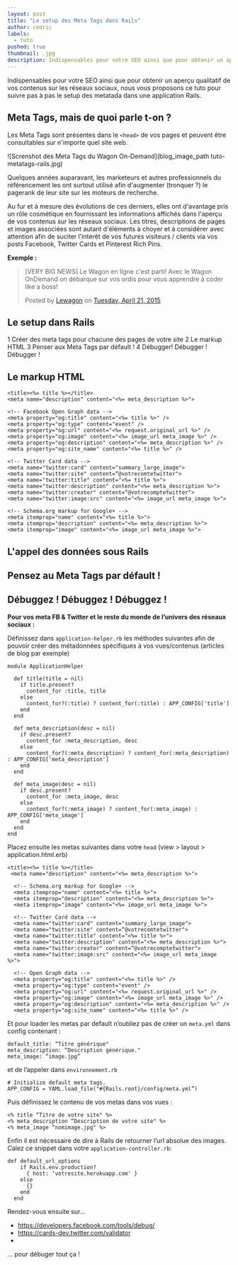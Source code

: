 ```yaml
---
layout: post
title: "Le setup des Meta Tags dans Rails"
author: cedric
labels:
  - tuto
pushed: true
thumbnail: .jpg
description: Indispensables pour votre SEO ainsi que pour obtenir un aperçu qualitatif de vos contenus sur les réseaux sociaux, nous vous proposons ce tuto pour suivre pas à pas le setup des Meta Tags dans une application Rails.
---
```


Indispensables pour votre SEO ainsi que pour obtenir un aperçu qualitatif de vos contenus sur les réseaux sociaux, nous vous proposons ce tuto pour suivre pas à pas le setup des metatada dans une application Rails.


## Meta Tags, mais de quoi parle t-on ?

Les Meta Tags sont présentes dans le `<head>` de vos pages et peuvent être consultables sur n'importe quel site web.

![Screnshot des Meta Tags du Wagon On-Demand](blog_image_path tuto-metatags-rails.jpg)

Quelques années auparavant, les marketeurs et autres professionnels du référencement les ont surtout utilisé afin d'augmenter (tronquer ?) le pagerank de leur site sur les moteurs de recherche.

Au fur et à mesure des évolutions de ces derniers, elles ont d'avantage pris un rôle cosmétique en fournissant les informations affichés dans l'aperçu de vos contenus sur les réseaux sociaux. Les titres, descriptions de pages et images associées sont autant d'éléments à choyer et à considérer avec attention afin de suciter l'intérêt de vos futures visiteurs / clients via vos posts Facebook, Twitter Cards et Pinterest Rich Pins.

**Exemple :**

<div class="embed-fb">
  <div id="fb-root"></div><script>(function(d, s, id) {  var js, fjs = d.getElementsByTagName(s)[0];  if (d.getElementById(id)) return;  js = d.createElement(s); js.id = id;  js.src = "//connect.facebook.net/en_US/sdk.js#xfbml=1&version=v2.3";  fjs.parentNode.insertBefore(js, fjs);}(document, 'script', 'facebook-jssdk'));</script><div class="fb-post" data-href="https://www.facebook.com/lewagonformation/posts/349986731866598" data-width="500"><div class="fb-xfbml-parse-ignore"><blockquote cite="https://www.facebook.com/lewagonformation/posts/349986731866598"><p>[VERY BIG NEWS] Le Wagon en ligne c&#039;est parti! Avec le Wagon OnDemand on d&#xe9;barque sur vos ordis pour vous apprendre &#xe0; coder like a boss!</p>Posted by <a href="https://www.facebook.com/lewagonformation">Lewagon</a> on <a href="https://www.facebook.com/lewagonformation/posts/349986731866598">Tuesday, April 21, 2015</a></blockquote></div></div>
</div>

## Le setup dans Rails

1 Créer des meta tags pour chacune des pages de votre site
2 Le markup HTML
3 Penser aux Meta Tags par défault !
4 Débugger! Débugger ! Débugger !


## Le markup HTML

  ```
  <title><%= title %></title>
  <meta name="description" content="<%= meta_description %>">

  <!-- Facebook Open Graph data -->
  <meta property="og:title" content="<%= title %>" />
  <meta property="og:type" content="event" />
  <meta property="og:url" content="<%= request.original_url %>" />
  <meta property="og:image" content="<%= image_url meta_image %>" />
  <meta property="og:description" content="<%= meta_description %>" />
  <meta property="og:site_name" content="<%= title %>" />

  <!-- Twitter Card data -->
  <meta name="twitter:card" content="summary_large_image">
  <meta name="twitter:site" content=“@votrecomtetwitter">
  <meta name="twitter:title" content="<%= title %>">
  <meta name="twitter:description" content="<%= meta_description %>">
  <meta name="twitter:creator" content=“@votrecomptetwitter">
  <meta name="twitter:image:src" content="<%= image_url meta_image %>">

  <!-- Schema.org markup for Google+ -->
  <meta itemprop="name" content="<%= title %>">
  <meta itemprop="description" content="<%= meta_description %>">
  <meta itemprop="image" content="<%= image_url meta_image %>">
  ```

## L'appel des données sous Rails

## Pensez au Meta Tags par défault !

## Débuggez ! Débuggez ! Débuggez !

**Pour vos meta FB & Twitter et le reste du monde de l’univers des réseaux sociaux :**

Définissez dans `application-helper.rb` les méthodes suivantes afin de pouvoir créer des métadonnées spécifiques à vos vues/contenus (articles de blog par exemple)

```
module ApplicationHelper

  def title(title = nil)
    if title.present?
      content_for :title, title
    else
      content_for?(:title) ? content_for(:title) : APP_CONFIG['title']
    end
  end

  def meta_description(desc = nil)
    if desc.present?
      content_for :meta_description, desc
    else
      content_for?(:meta_description) ? content_for(:meta_description) : APP_CONFIG['meta_description']
    end
  end

  def meta_image(desc = nil)
    if desc.present?
      content_for :meta_image, desc
    else
      content_for?(:meta_image) ? content_for(:meta_image) : APP_CONFIG['meta_image']
    end
  end
end
```

Placez ensuite les metas suivantes dans votre `head` (view > layout > application.html.erb)

```
<title><%= title %></title>
 <meta name="description" content="<%= meta_description %>">

  <!-- Schema.org markup for Google+ -->
  <meta itemprop="name" content="<%= title %>">
  <meta itemprop="description" content="<%= meta_description %>">
  <meta itemprop="image" content="<%= image_url meta_image %>">

  <!-- Twitter Card data -->
  <meta name="twitter:card" content="summary_large_image">
  <meta name="twitter:site" content=“@votrecomtetwitter">
  <meta name="twitter:title" content="<%= title %>">
  <meta name="twitter:description" content="<%= meta_description %>">
  <meta name="twitter:creator" content=“@votrecomptetwitter">
  <meta name="twitter:image:src" content="<%= image_url meta_image %>">

  <!-- Open Graph data -->
  <meta property="og:title" content="<%= title %>" />
  <meta property="og:type" content="event" />
  <meta property="og:url" content="<%= request.original_url %>" />
  <meta property="og:image" content="<%= image_url meta_image %>" />
  <meta property="og:description" content="<%= meta_description %>" />
  <meta property="og:site_name" content="<%= title %>" />
```

Et pour loader les metas par default n’oubliez pas de créer un `meta.yml` dans config contenant :

```
default_title: “Titre générique"
meta_description: “Description générique."
meta_image: “image.jpg”
```

et de l’appeler dans `environnement.rb`

```
# Initialize default meta tags.
APP_CONFIG = YAML.load_file("#{Rails.root}/config/meta.yml”)
```

Puis définissez le contenu de vos metas dans vos vues :

```
<% title “Titre de votre site" %>
<% meta_description “Description de votre site" %>
<% meta_image “nomimage.jpg" %>
```

Enfin il est nécessaire de dire à Rails de retourner l’url absolue des images. Calez ce snippet dans votre `application-controller.rb`:

```
def default_url_options
    if Rails.env.production?
      { host: ‘votresite.herokuapp.com' }
    else
      {}
    end
  end
```

Rendez-vous ensuite sur...

- https://developers.facebook.com/tools/debug/
- https://cards-dev.twitter.com/validator
-

… pour débuger tout ça !